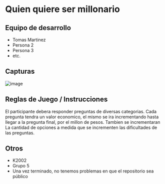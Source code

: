 # Quien quiere ser millonario

## Equipo de desarrollo

- Tomas Martinez
- Persona 2 
- Persona 3
- etc.

## Capturas

![image](https://user-images.githubusercontent.com/102559756/193975944-218607a3-6e04-4ec7-bfc0-0749b39bd7ea.png)

## Reglas de Juego / Instrucciones

El participante debera responder preguntas de diversas categorias. Cada pregunta tendra un valor economico, el mismo se ira incrementando hasta llegar a la pregunta final, por el millon de pesos. Tambien se incrementaran La cantidad de opciones a medida que se incrementen las dificultades de las preguntas.

## Otros

- K2002
- Grupo 5
- Una vez terminado, no tenemos problemas en que el repositorio sea público 
